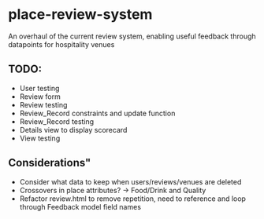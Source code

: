 # place-review-system
An overhaul of the current review system, enabling useful feedback through datapoints for hospitality venues 

## TODO:
- User testing
- Review form
- Review testing
- Review_Record constraints and update function
- Review_Record testing
- Details view to display scorecard
- View testing

## Considerations"
- Consider what data to keep when users/reviews/venues are deleted
- Crossovers in place attributes?
  -> Food/Drink and Quality
- Refactor review.html to remove repetition, need to reference and loop through Feedback model field names
